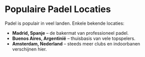 # Populaire Padel Locaties
Padel is populair in veel landen. Enkele bekende locaties:

- **Madrid, Spanje** – de bakermat van professioneel padel.
- **Buenos Aires, Argentinië** – thuisbasis van vele topspelers.
- **Amsterdam, Nederland** – steeds meer clubs en indoorbanen verschijnen hier.

